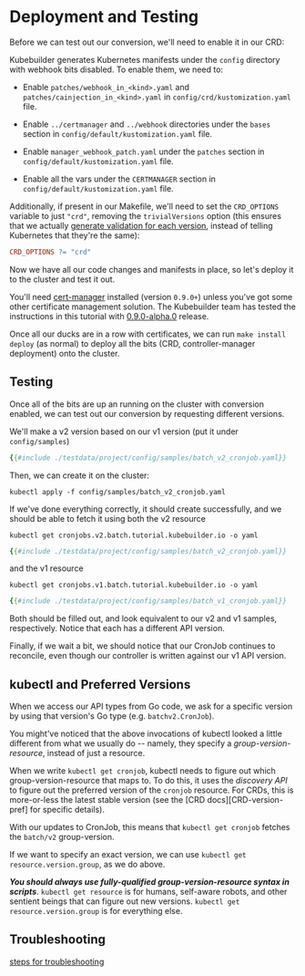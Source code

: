 # Deployment and Testing

Before we can test out our conversion, we'll need to enable it in our CRD:

Kubebuilder generates Kubernetes manifests under the `config` directory with webhook
bits disabled. To enable them, we need to:

- Enable `patches/webhook_in_<kind>.yaml` and
  `patches/cainjection_in_<kind>.yaml` in
  `config/crd/kustomization.yaml` file.

- Enable `../certmanager` and `../webhook` directories under the
  `bases` section in `config/default/kustomization.yaml` file.

- Enable `manager_webhook_patch.yaml` under the `patches` section
  in `config/default/kustomization.yaml` file.

- Enable all the vars under the `CERTMANAGER` section in
  `config/default/kustomization.yaml` file.

Additionally, if present in our Makefile, we'll need to set the `CRD_OPTIONS` variable to just
`"crd"`, removing the `trivialVersions` option (this ensures that we
actually [generate validation for each version][ref-multiver], instead of
telling Kubernetes that they're the same):

```makefile
CRD_OPTIONS ?= "crd"
```

Now we have all our code changes and manifests in place, so let's deploy it to
the cluster and test it out.

You'll need [cert-manager](../cronjob-tutorial/cert-manager.md) installed
(version `0.9.0+`) unless you've got some other certificate management
solution.  The Kubebuilder team has tested the instructions in this tutorial
with
[0.9.0-alpha.0](https://github.com/jetstack/cert-manager/releases/tag/v0.9.0-alpha.0)
release.

Once all our ducks are in a row with certificates, we can run `make
install deploy` (as normal) to deploy all the bits (CRD,
controller-manager deployment) onto the cluster.

## Testing

Once all of the bits are up an running on the cluster with conversion enabled, we can test out our
conversion by requesting different versions.

We'll make a v2 version based on our v1 version (put it under `config/samples`)

```yaml
{{#include ./testdata/project/config/samples/batch_v2_cronjob.yaml}}
```

Then, we can create it on the cluster:

```shell
kubectl apply -f config/samples/batch_v2_cronjob.yaml
```

If we've done everything correctly, it should create successfully,
and we should be able to fetch it using both the v2 resource

```shell
kubectl get cronjobs.v2.batch.tutorial.kubebuilder.io -o yaml
```

```yaml
{{#include ./testdata/project/config/samples/batch_v2_cronjob.yaml}}
```

and the v1 resource

```shell
kubectl get cronjobs.v1.batch.tutorial.kubebuilder.io -o yaml
```
```yaml
{{#include ./testdata/project/config/samples/batch_v1_cronjob.yaml}}
```

Both should be filled out, and look equivalent to our v2 and v1 samples,
respectively.  Notice that each has a different API version.

Finally, if we wait a bit, we should notice that our CronJob continues to
reconcile, even though our controller is written against our v1 API version.

<aside class="note">

<h1>kubectl and Preferred Versions</h1>

When we access our API types from Go code, we ask for a specific version
by using that version's Go type (e.g. `batchv2.CronJob`).

You might've noticed that the above invocations of kubectl looked
a little different from what we usually do -- namely, they specify
a *group-version-resource*, instead of just a resource.

When we write `kubectl get cronjob`, kubectl needs to figure out which
group-version-resource that maps to.  To do this, it uses the *discovery
API* to figure out the preferred version of the `cronjob` resource.  For
CRDs, this is more-or-less the latest stable version (see the [CRD
docs][CRD-version-pref] for specific details).

With our updates to CronJob, this means that `kubectl get cronjob` fetches
the `batch/v2` group-version.

If we want to specify an exact version, we can use `kubectl get
resource.version.group`, as we do above.

***You should always use fully-qualified group-version-resource syntax in
scripts***.  `kubectl get resource` is for humans, self-aware robots, and
other sentient beings that can figure out new versions.  `kubectl get
resource.version.group` is for everything else.

</aside>

## Troubleshooting

[steps for troubleshooting](/TODO.md)

[ref-multiver]: /reference/generating-crd.md#multiple-versions "Generating CRDs: Multiple Versions"
